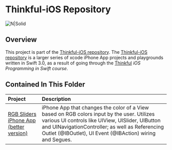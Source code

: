 
# Thinkful-iOS Repository 

![N|Solid](https://cldup.com/vkMWNVd08U.png)

## Overview
This project is part of the [Thinkful-iOS repository][thinkful_ios_repro]. The [Thinkful-iOS repository][thinkful_ios_repro] is a larger series of xcode iPhone App projects and playgrounds written in Swift 3.0, as a result of going through the [Thinkful][thinkful] _iOS Programming in Swift course_.

## Contained In This Folder

| Project        | Description | 
|:-------------|:-------------|
| [RGB Sliders iPhone App (better version)][rgb_sliders_better] | iPhone App that changes the color of a View based on RGB colors input by the user. Utilizes various UI controls like UIView, UISlider, UIButton and UINavigationController; as well as Referencing Outlet (@IBOutlet), UI Event (@IBAction) wiring and Segues. |

   [thinkful]: <http://thinkful.com>
   [thinkful_ios_repro]:<https://github.com/gangelo/Thinkful-iOS>
   
   [rgb_sliders_better]: <https://github.com/gangelo/Thinkful-iOS/tree/master/Unit%2003/Lesson%2002/RGB-Sliders-With-Navigation>
